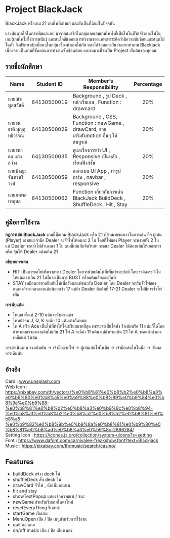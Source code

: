 
# Project BlackJack

BlackJack หรือเกม 21 เกมไพ่ที่เก่าแก่ และยังเป็นที่นิยมในปัจจุบัน

แรงบันดาลใจในการพัฒนาแอป
มาจากสมาชิกในกลุ่มเคยเล่มเกมไพ่ทั้งที่เป็นไพ่ในชีวิตจริงและไพ่ในเกม(เกมไพ่ไม่ใช่การพนัน) และสนใจขั้นตอนการทำงานของแอพเพราะคิดว่ามีความซับซ้อนและสนุกไปในตัว จึงปรึกษากับเพื่อนๆในกลุ่ม เรื่องทำเกมไพ่กัน และได้ข้อตกลงกันว่าอยากทำเกม Blackjack เนื่องจากเป็นเกมที่ขั้นตอนการทำงานซับซ้อนน้อย และเหมาะที่จะเป็น Project เริ่มต้นของทุกคน

## รายชื่อนักศึกษา

| Name | Student ID |  Member’s Responsibility | Percentage |
| - | - | - | :-: |
| นายณัช พูลสวัสดิ์ | 64130500019 | Background , รูป Deck , หน้าเริ่มเกม , Function : drawcard | 20% |
| นายธนชาติ บุญฤทธิวรรณ | 64130500029 | Background , CSS,  Function : newGame , drawCard, ช่วยเสริมfunction อื่นๆ ให้สมบูรณ์  | 20% |
| นายธนาดล แสงสว่าง | 64130500035 | ดูแลเรื่องการทำ UI , Responsive เป็นหลัก , เขียนฟังก์ชั่น | 20% | 
| นายพิชญะ จันทรศรีวงศ์ | 64130500059 | ออกเเบบ UI App , ทำรูปการ์ด , navbar , responsive | 20% |
| นายภคพล ทาอุบล | 64130500062 | Function เกี่ยวกับการเล่น BlackJack BuildDeck , ShuffleDeck , Hit , Stay | 20% |

## คู่มือการใช้งาน
**กฎการเล่น BlackJack**
เกมนี้คือเกม BlackJack หรือ 21
เป้าหมายของเราในการเล่น คือ ผู้เล่น (Player) เอาชนะเจ้ามือ  Dealer จะจั่วไพ่ให้คนละ 2 ใบ โดยที่ไพ่ของ Player
จะหงายทั้ง 2 ใบ แต่ Dealer จะคว่ำไพ่ตัวเองลง 1 ใบ เกมนี้เล่นกับจิตวิทยา จะชนะ Dealer ได้ต้องแต้มให้เยอะกว่า หรือ ลุ้นให้ Dealer
แต้มเกิน 21

            
**อธิบายการเล่น**
- HIT เป็นการขอไพ่เพิ่มจากทาง Dealer โดยจะนับแต้มไพ่ที่เพิ่มเข้ามาปกติ โดยเราต้องระวังไม่ให้แต้มเราเกิน
21 ไม่งั้นจะเป็นการ BUST หรือแต้มเสียและทันที 
- STAY เหมือนการกดยืนยันไพ่เพื่อวัดผลแพ้ชนะกับ Dealer โดย Dealer
จะเริ่มจั่วไพ่ของตนเองถ้าหากตนเองแต้มน้อยกว่า 17 แต่ถ้า Dealer มีแต้มที่ 17-21 Dealer จะไม่มีการจั่วไพ่เพิ่ม

**การนับแต้ม**
- ไพ่เลข ตั้งแต่ 2-10 แต้มจะนับตามเลข
- ไพ่หน้าคน J, Q, K จะนับ 10 แต้มเท่ากันหมด
- ไพ่ A หรือ Ace เป็นไพ่ที่ทำให้ได้เปรียบมากที่สุด เพราะจะเป็นได้ทั้ง 1 แต้มหรือ 11 แต้มก็ได้โดยถ้าหากผลรวมของแต้มไม่เกิน 21 ไพ่ A จะมีค่า 11 แต้ม แต่ถ้าหากเกิน 21 ไพ่ A จะลดค่าตัวเองเหลือแค่ 1 แต้ม

การดำเนินเกม
วางเดิมพัน -> เจ้ามือแจกไพ่ -> ผู้เล่นเล่นไพ่ในมือ -> เจ้ามือเล่นไพ่ในมือ -> วัดผลการเดิมพัน

## อ้างอิง
Card : www.unsplash.com <br/>
Web Icon : https://pixabay.com/th/vectors/%e0%b8%81%e0%b8%b2%e0%b8%a3%e0%b9%80%e0%b8%a5%e0%b9%88%e0%b8%99%e0%b9%84%e0%b8%9e%e0%b9%88-%e0%b8%81%e0%b8%b2%e0%b8%a3%e0%b9%8c%e0%b8%94-%e0%b8%a1%e0%b8%b2%e0%b8%a2%e0%b8%b2%e0%b8%81%e0%b8%a5-%e0%b9%82%e0%b8%9b%e0%b9%8a%e0%b8%81%e0%b9%80%e0%b8%81%e0%b8%ad%e0%b8%a3%e0%b9%8c-2886284/
 <br/>
Setting Icon : https://icones.js.org/collection/system-uicons?s=setting
 <br/>
Font : https://www.dafont.com/carnivalee-freakshow.font?text=Blackjack
 <br/>
Music : https://pixabay.com/th/music/search/casino/ <br/>

## Features
- buildDeck สร้าง deck ไพ่
- shuffleDeck สับ deck ไพ่
- drawCard จั่วไพ่ , นับเพิ่มคะแนน
- hit and stay 
- showTextPopup แสดงข้อความแพ้ / ชนะ
- newGame สำหรับเริ่มเกมในตาใหม่
- resetEveryThing รีเซทค่า
- startGame เริ่มเกม
- MenuOpen เปิด / ปิด เมนูสำหรับการใช้งาน
- quit ออกเกม
- on/off music เปิด / ปิด เสียงเพลง


